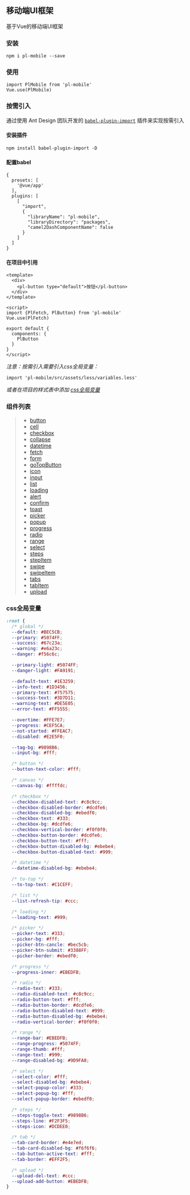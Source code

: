 ## 移动端UI框架 
基于Vue的移动端UI框架

### 安装
```
npm i pl-mobile --save
```

### 使用
```
import PlMobile from 'pl-mobile'
Vue.use(PlMobile)
```


### 按需引入
通过使用 Ant Design 团队开发的 [`babel-plugin-import`](https://github.com/ant-design/babel-plugin-import) 插件来实现按需引入
#### 安装插件
```
npm install babel-plugin-import -D
```
#### 配置babel
```
{
  presets: [
    '@vue/app'
  ],
  plugins: [
    [
      "import",
      {
        "libraryName": "pl-mobile",
        "libraryDirectory": "packages",
        "camel2DashComponentName": false
      }
    ]
  ]
}
```
#### 在项目中引用
```
<template>
  <div>
    <pl-button type="default">按钮</pl-button>
  </div>
</template>

<script>
import {PlFetch, PlButton} from 'pl-mobile'
Vue.use(PlFetch)

export default {
  components: {
    PlButton
  }
}
</script>
```
*注意：按需引入需要引入css全局变量：*
```
import 'pl-mobile/src/assets/less/variables.less'
```
*或者在项目的样式表中添加 [css全局变量](#css全局变量)*

### 组件列表
>- [button](./docs/button.md)
>- [cell](./docs/cell.md)
>- [checkbox](./docs/checkbox.md)
>- [collapse](./docs/collapse.md)
>- [datetime](./docs/datetime.md)
>- [fetch](./docs/fetch.md)
>- [form](./docs/form.md)
>- [goTopButton](./docs/goTopButton.md)
>- [icon](./docs/icon.md)
>- [input](./docs/input.md)
>- [list](./docs/list.md)
>- [loading](./docs/loading.md)
>- [alert](./docs/message.md)
>- [confirm](./docs/message.md)
>- [toast](./docs/message.md)
>- [picker](./docs/picker.md)
>- [popup](./docs/popup.md)
>- [progress](./docs/progress.md)
>- [radio](./docs/radio.md)
>- [range](./docs/range.md)
>- [select](./docs/select.md)
>- [steps](./docs/steps.md)
>- [stepItem](./docs/steps.md)
>- [swipe](./docs/swipe.md)
>- [swipeItem](./docs/swipe.md)
>- [tabs](./docs/tabs.md)
>- [tabItem](./docs/tabs.md)
>- [upload](./docs/upload.md)

### css全局变量
```css
:root {
  /* global */
  --default: #BEC5CB;
  --primary: #5074FF;
  --success: #67c23a;
  --warning: #e6a23c;
  --danger: #f56c6c;

  --primary-light: #5074FF;
  --danger-light: #FA9191;

  --default-text: #1E3259;
  --info-text: #1D3456;
  --primary-text: #757575;
  --success-text: #3D7D11;
  --warning-text: #DE5E05;
  --error-text: #FF5555;

  --overtime: #FFE7E7;
  --progress: #CEF5CA;
  --not-started: #FFEAC7;
  --disabled: #E2E5F0;

  --tag-bg: #9898B6;
  --input-bg: #fff;

  /* button */
  --button-text-color: #fff;

  /* canvas */
  --canvas-bg: #ffffdc;

  /* checkbox */
  --checkbox-disabled-text: #c8c9cc;
  --checkbox-disabled-border: #dcdfe6;
  --checkbox-disabled-bg: #ebedf0;
  --checkbox-text: #333;
  --checkbox-bg: #dcdfe6;
  --checkbox-vertical-border: #f0f0f0;
  --checkbox-button-border: #dcdfe6;
  --checkbox-button-text: #fff;
  --checkbox-button-disabled-bg: #ebebe4;
  --checkbox-button-disabled-text: #999;

  /* datetime */
  --datetime-disabled-bg: #ebebe4;

  /* to-top */
  --to-top-text: #C1CEFF;

  /* list */
  --list-refresh-tip: #ccc;

  /* loading */
  --loading-text: #999;

  /* picker */
  --picker-text: #333;
  --picker-bg: #fff;
  --picker-btn-cancle: #bec5cb;
  --picker-btn-submit: #3388FF;
  --picker-border: #ebedf0;

  /* progress */
  --progress-inner: #EBEDFB;

  /* radio */
  --radio-text: #333;
  --radio-disabled-text: #c8c9cc;
  --radio-button-text: #fff;
  --radio-button-border: #dcdfe6;
  --radio-button-disabled-text: #999;
  --radio-button-disabled-bg: #ebebe4;
  --radio-vertical-border: #f0f0f0;

  /* range */
  --range-bar: #EBEDFB;
  --range-progress: #5074FF;
  --range-thumb: #fff;
  --range-text: #999;
  --range-disabled-bg: #9D9FA8;

  /* select */
  --select-color: #fff;
  --select-disabled-bg: #ebebe4;
  --select-popup-color: #333;
  --select-popup-bg: #fff;
  --select-popup-border: #ebedf0;

  /* steps */
  --steps-toggle-text: #9898B6;
  --steps-line: #F2F3F5;
  --steps-icon: #DCDEE0;

  /* tab */
  --tab-card-border: #e4e7ed;
  --tab-card-disabled-bg: #f6f6f6;
  --tab-button-active-text: #fff;
  --tab-border: #EFF2F5;

  /* upload */
  --upload-del-text: #ccc;
  --upload-add-button: #EBEDFB;
}
```
